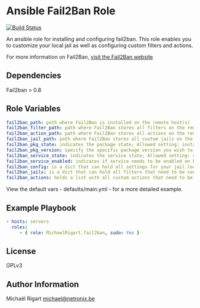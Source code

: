 Ansible Fail2Ban Role
=====================
[![Build Status](https://semaphoreci.com/api/v1/projects/5eff6bc5-156e-4c1b-88e5-41b55ff4c170/459360/badge.svg)](https://semaphoreci.com/michaelrigart/ansible-role-fail2ban) 

An ansible role for installing and configuring fail2ban. This role enables you to customize your local jail as well
as configuring custom filters and actions.

For more information on Fail2Ban, [visit the Fail2Ban website](http://www.fail2ban.org/wiki/index.php/Main_Page)

Dependencies
------------

Fail2ban > 0.8

Role Variables
--------------

```yaml
fail2ban_path: path where Fail2Ban is installed on the remote host(s)
fail2ban_filter_path: path where Fail2Ban stores all filters on the remote host(s)
fail2ban_action_path: path where Fail2Ban stores all actions on the remote host(s)
fail2ban_jail_path: path where Fail2Ban stores all custom jails on the remote host(s)
fail2ban_pkg_state: indicates the package state; Allowed setting: installed, latest
fail2ban_pkg_version: specify the specific package version you wish to install When specifying a version, the state will be forced to installed. When omitting the variable or leaving it empty it will install the package as specified by the state variable
fail2ban_service_state: indicates the service state; Allowed setting: started, stopped
fail2ban_service_enabled: indicates if service needs to be enabled on boot; Allowed settings: yes, no
fail2ban_config: is a dict that can hold all settings for your jail.local file
fail2ban_jails: is a dict that can hold all filters that need to be configured in your jail.local file. The dict key will be used as section name and filter value. So make sure this matches. The filter key will also be used to check if there are any custom filters that need to be copied to the remote host(s). Your custom filters should be stored under files/filters
fail2ban_actions: holds a list with all custom actions that need to be copied to the remote host(s). Your custom actions should be stored under files/actions
```

View the default vars - defaults/main.yml - for a more detailed example.

Example Playbook
-------------------------

```yaml
- hosts: servers
  roles:
     - { role: MichaelRigart.fail2ban, sudo: Yes }
```

License
-------

GPLv3

Author Information
------------------

Michaël Rigart <michael@netronix.be>
